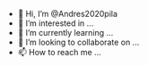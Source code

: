 - 👋 Hi, I’m @Andres2020pila
- 👀 I’m interested in ...
- 🌱 I’m currently learning ...
- 💞️ I’m looking to collaborate on ...
- 📫 How to reach me ...

<!---
Andres2020pila/Andres2020pila is a ✨ special ✨ repository because its `README.md` (this file) appears on your GitHub profile.
You can click the Preview link to take a look at your changes.
--->
